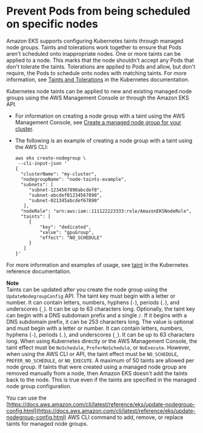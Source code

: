 # Prevent Pods from being scheduled on specific nodes<a name="node-taints-managed-node-groups"></a>

Amazon EKS supports configuring Kubernetes taints through managed node groups\. Taints and tolerations work together to ensure that Pods aren't scheduled onto inappropriate nodes\. One or more taints can be applied to a node\. This marks that the node shouldn't accept any Pods that don't tolerate the taints\. Tolerations are applied to Pods and allow, but don't require, the Pods to schedule onto nodes with matching taints\. For more information, see [Taints and Tolerations](https://kubernetes.io/docs/concepts/scheduling-eviction/taint-and-toleration/) in the Kubernetes documentation\.

Kubernetes node taints can be applied to new and existing managed node groups using the AWS Management Console or through the Amazon EKS API\.
+ For information on creating a node group with a taint using the AWS Management Console, see [Create a managed node group for your cluster](create-managed-node-group.md)\.
+ The following is an example of creating a node group with a taint using the AWS CLI:

  ```
  aws eks create-nodegroup \
   --cli-input-json '
  {
    "clusterName": "my-cluster",
    "nodegroupName": "node-taints-example",
    "subnets": [
       "subnet-1234567890abcdef0",
       "subnet-abcdef01234567890",
       "subnet-021345abcdef67890"
     ],
    "nodeRole": "arn:aws:iam::111122223333:role/AmazonEKSNodeRole",
    "taints": [
       {
           "key": "dedicated",
           "value": "gpuGroup",
           "effect": "NO_SCHEDULE"
       }
     ]
  }'
  ```

For more information and examples of usage, see [taint](https://kubernetes.io/docs/reference/generated/kubectl/kubectl-commands#taint) in the Kubernetes reference documentation\.

**Note**  
Taints can be updated after you create the node group using the `UpdateNodegroupConfig` API\.
The taint key must begin with a letter or number\. It can contain letters, numbers, hyphens \(`-`\), periods \(`.`\), and underscores \(`_`\)\. It can be up to 63 characters long\.
Optionally, the taint key can begin with a DNS subdomain prefix and a single `/`\. If it begins with a DNS subdomain prefix, it can be 253 characters long\.
The value is optional and must begin with a letter or number\. It can contain letters, numbers, hyphens \(`-`\), periods \(`.`\), and underscores \(`_`\)\. It can be up to 63 characters long\.
When using Kubernetes directly or the AWS Management Console, the taint effect must be `NoSchedule`, `PreferNoSchedule`, or `NoExecute`\. However, when using the AWS CLI or API, the taint effect must be `NO_SCHEDULE`, `PREFER_NO_SCHEDULE`, or `NO_EXECUTE`\.
A maximum of 50 taints are allowed per node group\.
If taints that were created using a managed node group are removed manually from a node, then Amazon EKS doesn't add the taints back to the node\. This is true even if the taints are specified in the managed node group configuration\.

You can use the [https://docs.aws.amazon.com/cli/latest/reference/eks/update-nodegroup-config.html](https://docs.aws.amazon.com/cli/latest/reference/eks/update-nodegroup-config.html) AWS CLI command to add, remove, or replace taints for managed node groups\.